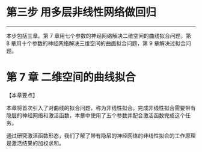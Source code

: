 # 第三步 用多层非线性网络做回归

---

本步包括三章。第 7 章用七个参数的神经网络解决二维空间的曲线拟合问题，第 8 章用十个参数的神经网络解决三维空间的曲面拟合问题，第 9 章解决过拟合问题。

# 第 7 章 二维空间的曲线拟合

【本章要点】

本章将首次引入了对曲线的拟合问题，称为非线性拟合。完成非线性拟合需要带有隐层的神经网络和激活函数，本章中使用了五个参数并配合激活函数完成这个任务。

通过研究激活函数形态，我们了解了带有隐层的神经网络的非线性拟合的工作原理是激活结果的加权求和。
